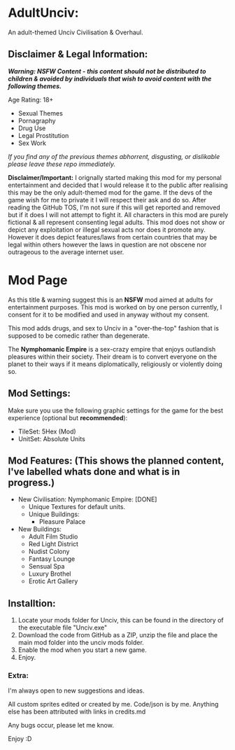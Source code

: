 
# AdultUnciv:
An adult-themed Unciv Civilisation & Overhaul.

## Disclaimer & Legal Information:

***Warning: NSFW Content - this content should not be distributed to children & avoided by individuals that wish to avoid content with the following themes.***

Age Rating: 18+
- Sexual Themes
- Pornagraphy
- Drug Use
- Legal Prostitution
- Sex Work

*If you find any of the previous themes abhorrent, disgusting, or dislikable please leave these repo immediately.*

**Disclaimer/Important:** I orignally started making this mod for my personal entertainment and decided that I would release it to the public after realising this may be the only adult-themed mod for the game. If the devs of the game wish for me to private it I will respect their ask and do so. After reading the GitHub TOS, I'm not sure if this will get reported and removed but if it does I will not attempt to fight it. All characters in this mod are purely fictional & all represent consenting legal adults. This mod does not show or depict any exploitation or illegal sexual acts nor does it promote any. However it does depict features/laws from certain countries that may be legal within others however the laws in question are not obscene nor outrageous to the average internet user.

# Mod Page

As this title & warning suggest this is an **NSFW** mod aimed at adults for entertainment purposes. This mod is worked on by one person currently, I consent for it to be modified and used in anyway without my consent.

This mod adds drugs, and sex to Unciv in a "over-the-top" fashion that is supposed to be comedic rather than degenerate.

The **Nymphomanic Empire** is a sex-crazy empire that enjoys outlandish pleasures within their society. Their dream is to convert everyone on the planet to their ways if it means diplomatically, religiously or violently doing so.

## Mod Settings:
Make sure you use the following graphic settings for the game for the best experience (optional but **recommended**):
- TileSet: 5Hex (Mod)
- UnitSet: Absolute Units

## Mod Features: (This shows the planned content, I've labelled whats done and what is in progress.)
- New Civilisation: Nymphomanic Empire: [DONE]
    - Unique Textures for default units.
    - Unique Buildings:
        - Pleasure Palace
- New Buildings:
    -  Adult Film Studio
    -  Red Light District
    -  Nudist Colony
    -  Fantasy Lounge
    -  Sensual Spa
    -  Luxury Brothel
    -  Erotic Art Gallery


## Installtion:

1. Locate your mods folder for Unciv, this can be found in the directory of the executable file "Unciv.exe"
2. Download the code from GitHub as a ZIP, unzip the file and place the main mod folder into the unciv mods folder.
3. Enable the mod when you start a new game.
4. Enjoy.

### Extra:

I'm always open to new suggestions and ideas.

All custom sprites edited or created by me.
Code/json is by me. Anything else has been attributed with links in credits.md

Any bugs occur, please let me know.

Enjoy :D
